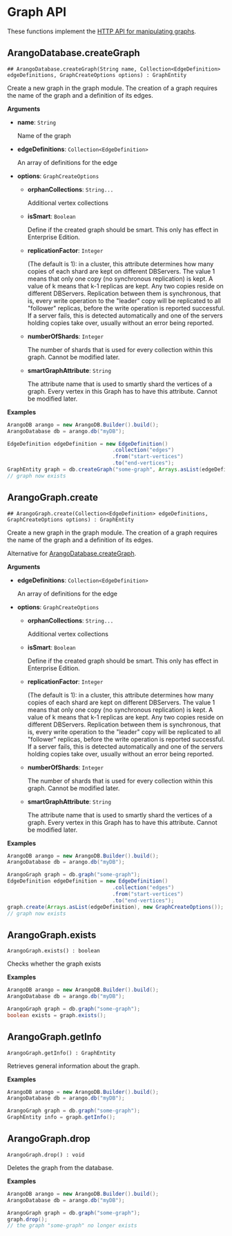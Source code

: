 <!-- don't edit here, it's from https://@github.com/arangodb/arangodb-java-driver.git / docs/Drivers/ -->
# Graph API

These functions implement the
[HTTP API for manipulating graphs](../../../..//HTTP/Gharial/index.html).

## ArangoDatabase.createGraph

```
## ArangoDatabase.createGraph(String name, Collection<EdgeDefinition> edgeDefinitions, GraphCreateOptions options) : GraphEntity
```

Create a new graph in the graph module. The creation of a graph requires the name of the graph and a definition of its edges.

**Arguments**

- **name**: `String`

  Name of the graph

- **edgeDefinitions**: `Collection<EdgeDefinition>`

  An array of definitions for the edge

- **options**: `GraphCreateOptions`

  - **orphanCollections**: `String...`

    Additional vertex collections

  - **isSmart**: `Boolean`

    Define if the created graph should be smart. This only has effect in Enterprise Edition.

  - **replicationFactor**: `Integer`

    (The default is 1): in a cluster, this attribute determines how many copies of each shard are kept on different DBServers. The value 1 means that only one copy (no synchronous replication) is kept. A value of k means that k-1 replicas are kept. Any two copies reside on different DBServers. Replication between them is synchronous, that is, every write operation to the "leader" copy will be replicated to all "follower" replicas, before the write operation is reported successful. If a server fails, this is detected automatically and one of the servers holding copies take over, usually without an error being reported.

  - **numberOfShards**: `Integer`

    The number of shards that is used for every collection within this graph. Cannot be modified later.

  - **smartGraphAttribute**: `String`

    The attribute name that is used to smartly shard the vertices of a graph. Every vertex in this Graph has to have this attribute. Cannot be modified later.

**Examples**

```Java
ArangoDB arango = new ArangoDB.Builder().build();
ArangoDatabase db = arango.db("myDB");

EdgeDefinition edgeDefinition = new EdgeDefinition()
                                  .collection("edges")
                                  .from("start-vertices")
                                  .to("end-vertices");
GraphEntity graph = db.createGraph("some-graph", Arrays.asList(edgeDefinition), new GraphCreateOptions());
// graph now exists
```

## ArangoGraph.create

```
## ArangoGraph.create(Collection<EdgeDefinition> edgeDefinitions, GraphCreateOptions options) : GraphEntity
```

Create a new graph in the graph module. The creation of a graph requires the name of the graph and a definition of its edges.

Alternative for [ArangoDatabase.createGraph](#arangodatabasecreategraph).

**Arguments**

- **edgeDefinitions**: `Collection<EdgeDefinition>`

  An array of definitions for the edge

- **options**: `GraphCreateOptions`

  - **orphanCollections**: `String...`

    Additional vertex collections

  - **isSmart**: `Boolean`

    Define if the created graph should be smart. This only has effect in Enterprise Edition.

  - **replicationFactor**: `Integer`

    (The default is 1): in a cluster, this attribute determines how many copies of each shard are kept on different DBServers. The value 1 means that only one copy (no synchronous replication) is kept. A value of k means that k-1 replicas are kept. Any two copies reside on different DBServers. Replication between them is synchronous, that is, every write operation to the "leader" copy will be replicated to all "follower" replicas, before the write operation is reported successful. If a server fails, this is detected automatically and one of the servers holding copies take over, usually without an error being reported.

  - **numberOfShards**: `Integer`

    The number of shards that is used for every collection within this graph. Cannot be modified later.

  - **smartGraphAttribute**: `String`

    The attribute name that is used to smartly shard the vertices of a graph. Every vertex in this Graph has to have this attribute. Cannot be modified later.

**Examples**

```Java
ArangoDB arango = new ArangoDB.Builder().build();
ArangoDatabase db = arango.db("myDB");

ArangoGraph graph = db.graph("some-graph");
EdgeDefinition edgeDefinition = new EdgeDefinition()
                                  .collection("edges")
                                  .from("start-vertices")
                                  .to("end-vertices");
graph.create(Arrays.asList(edgeDefinition), new GraphCreateOptions());
// graph now exists
```

## ArangoGraph.exists

```
ArangoGraph.exists() : boolean
```

Checks whether the graph exists

**Examples**

```Java
ArangoDB arango = new ArangoDB.Builder().build();
ArangoDatabase db = arango.db("myDB");

ArangoGraph graph = db.graph("some-graph");
boolean exists = graph.exists();
```

## ArangoGraph.getInfo

```
ArangoGraph.getInfo() : GraphEntity
```

Retrieves general information about the graph.

**Examples**

```Java
ArangoDB arango = new ArangoDB.Builder().build();
ArangoDatabase db = arango.db("myDB");

ArangoGraph graph = db.graph("some-graph");
GraphEntity info = graph.getInfo();
```

## ArangoGraph.drop

```
ArangoGraph.drop() : void
```

Deletes the graph from the database.

**Examples**

```Java
ArangoDB arango = new ArangoDB.Builder().build();
ArangoDatabase db = arango.db("myDB");

ArangoGraph graph = db.graph("some-graph");
graph.drop();
// the graph "some-graph" no longer exists
```
